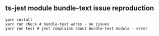 ts-jest module bundle-text issue reproduction
------------------

```
yarn install
yarn run check # bundle-text works - no issues
yarn run test # jest complains about bundle-text module - error
```

